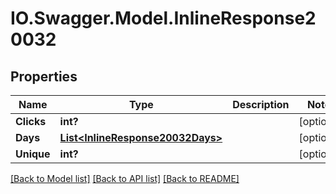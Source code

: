 # IO.Swagger.Model.InlineResponse20032
## Properties

Name | Type | Description | Notes
------------ | ------------- | ------------- | -------------
**Clicks** | **int?** |  | [optional] 
**Days** | [**List&lt;InlineResponse20032Days&gt;**](InlineResponse20032Days.md) |  | [optional] 
**Unique** | **int?** |  | [optional] 

[[Back to Model list]](../README.md#documentation-for-models) [[Back to API list]](../README.md#documentation-for-api-endpoints) [[Back to README]](../README.md)

